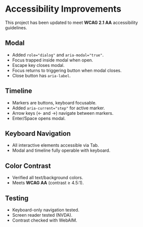# Accessibility Improvements

This project has been updated to meet **WCAG 2.1 AA** accessibility guidelines.

## Modal
- Added `role="dialog"` and `aria-modal="true"`.
- Focus trapped inside modal when open.
- Escape key closes modal.
- Focus returns to triggering button when modal closes.
- Close button has `aria-label`.

## Timeline
- Markers are buttons, keyboard focusable.
- Added `aria-current="step"` for active marker.
- Arrow keys (← and →) navigate between markers.
- Enter/Space opens modal.

## Keyboard Navigation
- All interactive elements accessible via Tab.
- Modal and timeline fully operable with keyboard.

## Color Contrast
- Verified all text/background colors.
- Meets **WCAG AA** (contrast ≥ 4.5:1).

## Testing
- Keyboard-only navigation tested.
- Screen reader tested (NVDA).
- Contrast checked with WebAIM.
